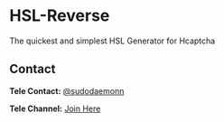 # HSL-Reverse

The quickest and simplest HSL Generator for Hcaptcha

## Contact

**Tele Contact:** [@sudodaemonn](https://t.me/sudodaemonn)

**Tele Channel:** [Join Here](https://t.me/+qP9G-_ii_XA1MGIx)
